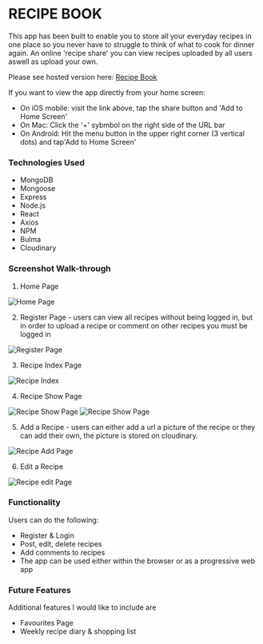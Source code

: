 # RECIPE BOOK

This app has been built to enable you to store all your everyday recipes in one place so you never have to struggle to think of what to cook for dinner again. An online 'recipe share' you can view recipes uploaded by all users aswell as upload your own. 

Please see hosted version here: [Recipe Book](https://everydayrecipebook.herokuapp.com/)

If you want to view the app directly from your home screen:
* On iOS mobile: visit the link above, tap the share button and 'Add to Home Screen'
* On Mac: Click the '+' sybmbol on the right side of the URL bar
* On Android: Hit the menu button in the upper right corner (3 vertical dots) and tap'Add to Home Screen'

### Technologies Used
* MongoDB
* Mongoose
* Express
* Node.js
* React
* Axios
* NPM
* Bulma
* Cloudinary

### Screenshot Walk-through

1. Home Page

![Home Page](./frontend/src/assets/readme/home.png)

2. Register Page - users can view all recipes without being logged in, but in order to upload a recipe or comment on other recipes you must be logged in

![Register Page](./frontend/src/assets/readme/register.png)

3. Recipe Index Page 

![Recipe Index](./frontend/src/assets/readme/recipeindex.png)

4. Recipe Show Page

![Recipe Show Page](./frontend/src/assets/readme/recipeshow.png)
![Recipe Show Page](./frontend/src/assets/readme/recipeshow2.png)

5. Add a Recipe - users can either add a url a picture of the recipe or they can add their own, the picture is stored on cloudinary.

![Recipe Add Page](./frontend/src/assets/readme/recipeadd.png)

6. Edit a Recipe

![Recipe edit Page](./frontend/src/assets/readme/recipeedit.png)


### Functionality 
Users can do the following:
* Register & Login
* Post, edit, delete recipes
* Add comments to recipes
* The app can be used either within the browser or as a progressive web app


### Future Features 

Additional features I would like to include are
* Favourites Page
* Weekly recipe diary & shopping list 
